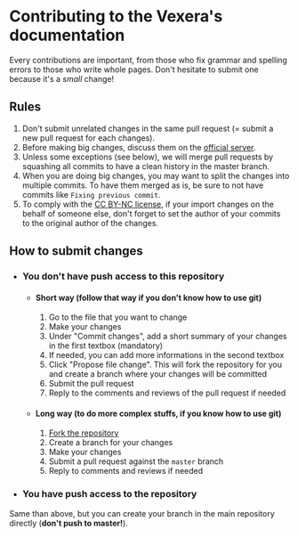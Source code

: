 # Contributing to the Vexera's documentation
Every contributions are important, from those who fix grammar and spelling errors to those who write whole pages.
Don't hesitate to submit one because it's a *small* change!

## Rules
 1. Don't submit unrelated changes in the same pull request (= submit a new pull request for each changes).
 2. Before making big changes, discuss them on the [official server](https://discord.gg/VzbRGWF).
 3. Unless some exceptions (see below), we will merge pull requests by squashing all commits to have a clean history in the master branch.
 4. When you are doing big changes, you may want to split the changes into multiple commits. To have them merged as is, be sure to not have commits like `Fixing previous commit`.
 5. To comply with the [CC BY-NC license](https://creativecommons.org/licenses/by-nc/4.0/), if your import changes on the behalf of someone else, don't forget to set the author of your commits to the original author of the changes.

## How to submit changes
* ### You don't have push access to this repository
	* #### Short way (follow that way if you don't know how to use git)
		 1. Go to the file that you want to change
		 2. Make your changes
		 3. Under "Commit changes", add a short summary of your changes in the first textbox (mandatory)
		 4. If needed, you can add more informations in the second textbox
		 5. Click "Propose file change". This will fork the repository for you and create a branch where your changes will be committed
		 6. Submit the pull request
		 7. Reply to the comments and reviews of the pull request if needed
 

	* #### Long way (to do more complex stuffs, if you know how to use git)
		 1. [Fork the repository](https://github.com/Vexera/documentation/fork)
		 2. Create a branch for your changes
		 3. Make your changes
		 4. Submit a pull request against the `master` branch
		 5. Reply to comments and reviews if needed

* ### You have push access to the repository
Same than above, but you can create your branch in the main repository directly (**don't push to master!**).
